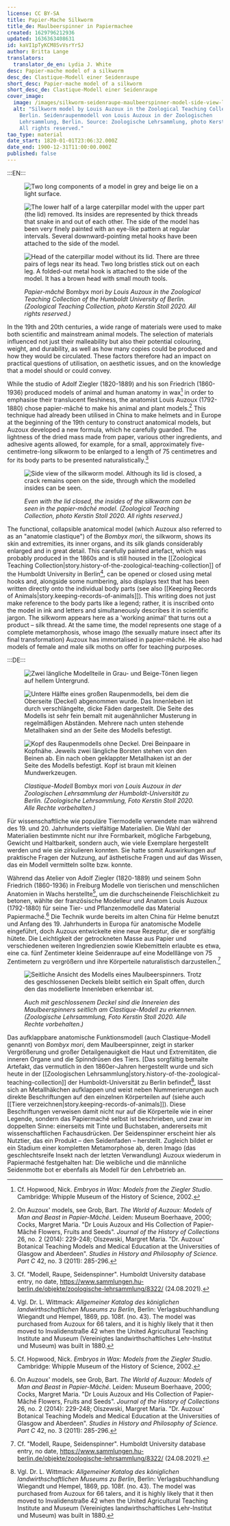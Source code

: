 ```yaml
---
license: CC BY-SA
title: Papier-Mache Silkworm
title_de: Maulbeerspinner in Papiermachee
created: 1629796212936
updated: 1636363408631
id: kaVI1pTyKCM8SvVsrYrSJ
author: Britta Lange
translators:
  translator_de_en: Lydia J. White
desc: Papier-mache model of a silkworm
desc_de: Clastique-Modell einer Seidenraupe
short_desc: Papier-mache model of a silkworm
short_desc_de: Clastique-Modell einer Seidenraupe
cover_image:
  image: /images/silkworm-seidenraupe-maulbeerspinner-model-side-view-louis-auzoux.jpeg
  alt: "Silkworm model by Louis Auzoux in the Zoological Teaching Collection,
    Berlin. Seidenraupenmodell von Louis Auzoux in der Zoologischen
    Lehrsammlung, Berlin. Source: Zoologische Lehrsammlung, photo Kerstin Stoll.
    All rights reserved."
tao_type: material
date_start: 1820-01-01T23:06:32.000Z
date_end: 1900-12-31T11:00:00.000Z
published: false
---
```


:::EN:::

<figure>

<div class="series">

![Two long components of a model in grey and beige lie on a light surface.](images/guests/silkworm-seidenraupe-maulbeerspinner-model-top-view-louis-auzoux.jpeg)

![The lower half of a large caterpillar model with the upper part (the lid) removed. Its insides are represented by thick threads that snake in and out of each other. The side of the model has been very finely painted with an eye-like pattern at regular intervals. Several downward-pointing metal hooks have been attached to the side of the model.](images/guests/silkworm-seidenraupe-maulbeerspinner-model-opened-top-view-louis-auzoux.jpeg)

![Head of the caterpillar model without its lid. There are three pairs of legs near its head. Two long bristles stick out on each leg. A folded-out metal hook is attached to the side of the model. It has a brown head with small mouth tools.](images/guests/silkworm-seidenraupe-maulbeerspinner-model-detail-louis-auzoux.jpeg)

</div>

<figcaption>

_Papier-mâché_ Bombyx mori _by Louis Auzoux in the Zoological Teaching Collection of the Humboldt University of Berlin. (Zoological Teaching Collection, photo Kerstin Stoll 2020. All rights reserved.)_

</figcaption>

</figure>

In the 19th and 20th centuries, a wide range of materials were used to make both scientific and mainstream animal models. The selection of materials influenced not just their malleability but also their potential colouring, weight, and durability, as well as how many copies could be produced and how they would be circulated. These factors therefore had an impact on practical questions of utilisation, on aesthetic issues, and on the knowledge that a model should or could convey.

While the studio of Adolf Ziegler (1820-1889) and his son Friedrich (1860-1936) produced models of animal and human anatomy in wax[^1] in order to emphasise their translucent fleshiness, the anatomist Louis Auzoux (1792-1880) chose papier-mâché to make his animal and plant models.[^2] This technique had already been utilised in China to make helmets and in Europe at the beginning of the 19th century to construct anatomical models, but Auzoux developed a new formula, which he carefully guarded. The lightness of the dried mass made from paper, various other ingredients, and adhesive agents allowed, for example, for a small, approximately five-centimetre-long silkworm to be enlarged to a length of 75 centimetres and for its body parts to be presented naturalistically.[^3]

<figure>

![Side view of the silkworm model. Although its lid is closed, a crack remains open on the side, through which the modelled insides can be seen.](images/guests/silkworm-seidenraupe-maulbeerspinner-model-side-view-louis-auzoux.jpeg)

<figcaption>

_Even with the lid closed, the insides of the silkworm can be seen in the papier-mâché model. (Zoological Teaching Collection, photo Kerstin Stoll 2020. All rights reserved.)_

</figcaption>

</figure>

The functional, collapsible anatomical model (which Auzoux also referred to as an "anatomie clastique") of the _Bombyx mori_, the silkworm, shows its skin and extremities, its inner organs, and its silk glands considerably enlarged and in great detail. This carefully painted artefact, which was probably produced in the 1860s and is still housed in the [[Zoological Teaching Collection|story.history-of-the-zoological-teaching-collection]] of the Humboldt University in Berlin[^4], can be opened or closed using metal hooks and, alongside some numbering, also displays text that has been written directly onto the individual body parts (see also [[Keeping Records of Animals|story.keeping-records-of-animals]]). This writing does not just make reference to the body parts like a legend; rather, it is inscribed onto the model in ink and letters and simultaneously describes it in scientific jargon. The silkworm appears here as a 'working animal' that turns out a product – silk thread. At the same time, the model represents one stage of a complete metamorphosis, whose imago (the sexually mature insect after its final transformation) Auzoux has immortalised in papier-mâché. He also had models of female and male silk moths on offer for teaching purposes.

[^1]: Cf. Hopwood, Nick. _Embryos in Wax: Models from the Ziegler Studio_. Cambridge: Whipple Museum of the History of Science, 2002.

[^2]: On Auzoux' models, see Grob, Bart. _The World of Auzoux: Models of Man and Beast in Papier-Mâché_. Leiden: Museum Boerhaave, 2000; Cocks, Margret Maria. "Dr Louis Auzoux and His Collection of Papier-Mâché Flowers, Fruits and Seeds". _Journal of the History of Collections_ 26, no. 2 (2014): 229-248; Olszewski, Margret Maria. "Dr. Auzoux' Botanical Teaching Models and Medical Education at the Universities of Glasgow and Aberdeen". _Studies in History and Philosophy of Science. Part C_ 42, no. 3 (2011): 285-296.

[^3]: Cf. "Modell, Raupe, Seidenspinner". Humboldt University database entry, no date, https://www.sammlungen.hu-berlin.de/objekte/zoologische-lehrsammlung/8322/ (24.08.2021).


[^4]: Vgl. Dr. L. Wittmack: _Allgemeiner Katalog des königlichen landwirthschaftlichen Museums zu Berlin_, Berlin: Verlagsbuchhandlung Wiegandt und Hempel, 1869, pp. 108f. (no. 43). The model was purchased from Auzoux for 66 talers, and it is highly likely that it then moved to Invalidenstraße 42 when the United Agricultural Teaching Institute and Museum (Vereinigtes landwirthschaftliches Lehr-Institut und Museum) was built in 1880. 

:::DE:::

<figure>

<div class="series">

![Zwei längliche Modellteile in Grau- und Beige-Tönen liegen auf hellem Untergrund.](/images/guests/silkworm-seidenraupe-maulbeerspinner-model-top-view-louis-auzoux.jpeg)

![Untere Hälfte eines großen Raupenmodells, bei dem die Oberseite (Deckel) abgenommen wurde. Das Innenleben ist durch verschlängelte, dicke Fäden dargestellt. Die Seite des Modells ist sehr fein bemalt mit augenähnlicher Musterung in regelmäßigen Abständen. Mehrere nach unten stehende Metallhaken sind an der Seite des Modells befestigt.](images/guests/silkworm-seidenraupe-maulbeerspinner-model-opened-top-view-louis-auzoux.jpeg)

![Kopf des Raupenmodells ohne Deckel. Drei Beinpaare in Kopfnähe. Jeweils zwei längliche Borsten stehen von den Beinen ab. Ein nach oben geklappter Metallhaken ist an der Seite des Modells befestigt. Kopf ist braun mit kleinen Mundwerkzeugen.](images/guests/silkworm-seidenraupe-maulbeerspinner-model-detail-louis-auzoux.jpeg)

</div>

<figcaption>

_Clastique-Modell_ Bombyx mori _von Louis Auzoux in der Zoologischen Lehrsammlung der Humboldt-Universität zu Berlin. (Zoologische Lehrsammlung, Foto Kerstin Stoll 2020. Alle Rechte vorbehalten.)_

</figcaption>

</figure>

Für wissenschaftliche wie populäre Tiermodelle verwendete man während des 19. und 20. Jahrhunderts vielfältige Materialien. Die Wahl der Materialien bestimmte nicht nur ihre Formbarkeit, mögliche Farbgebung, Gewicht und Haltbarkeit, sondern auch, wie viele Exemplare hergestellt werden und wie sie zirkulieren konnten. Sie hatte somit Auswirkungen auf praktische Fragen der Nutzung, auf ästhetische Fragen und auf das Wissen, das ein Modell vermitteln sollte bzw. konnte.

Während das Atelier von Adolf Ziegler (1820-1889) und seinem Sohn Friedrich (1860-1936) in Freiburg Modelle von tierischen und menschlichen Anatomien in Wachs herstellte[^1], um die durchscheinende Fleischlichkeit zu betonen, wählte der französische Modelleur und Anatom Louis Auzoux (1792-1880) für seine Tier- und Pflanzenmodelle das Material Papiermaché.[^2] Die Technik wurde bereits im alten China für Helme benutzt und Anfang des 19. Jahrhunderts in Europa für anatomische Modelle eingeführt, doch Auzoux entwickelte eine neue Rezeptur, die er sorgfältig hütete. Die Leichtigkeit der getrockneten Masse aus Papier und verschiedenen weiteren Ingredienzien sowie Klebemitteln erlaubte es etwa, eine ca. fünf Zentimeter kleine Seidenraupe auf eine Modelllänge von 75 Zentimetern zu vergrößern und ihre Körperteile naturalistisch darzustellen.[^3]

<figure>

![Seitliche Ansicht des Modells eines Maulbeerspinners. Trotz des geschlossenen Deckels bleibt seitlich ein Spalt offen, durch den das modellierte Innenleben erkennbar ist.](images/guests/silkworm-seidenraupe-maulbeerspinner-model-side-view-louis-auzoux.jpeg)

<figcaption>

_Auch mit geschlossenem Deckel sind die Innereien des Maulbeerspinners seitlich am Clastique-Modell zu erkennen. (Zoologische Lehrsammlung, Foto Kerstin Stoll 2020. Alle Rechte vorbehalten.)_

</figcaption>

</figure>

Das aufklappbare anatomische Funktionsmodell (auch Clastique-Modell genannt) von _Bombyx mori_, dem Maulbeerspinner, zeigt in starker Vergrößerung und großer Detailgenauigkeit die Haut und Extremitäten, die inneren Organe und die Spinndrüsen des Tiers. [Das sorgfältig bemalte Artefakt, das vermutlich in den 1860er-Jahren hergestellt wurde und sich heute in der [[Zoologischen Lehrsammlung|story.history-of-the-zoological-teaching-collection]] der Humboldt-Universität zu Berlin befindet[^4], lässt sich an Metallhäkchen aufklappen und weist neben Nummerierungen auch direkte Beschriftungen auf den einzelnen Körperteilen auf (siehe auch [[Tiere verzeichnen|story.keeping-records-of-animals]]). Diese Beschriftungen verweisen damit nicht nur auf die Körperteile wie in einer Legende, sondern das Papiermaché selbst ist beschrieben, und zwar im doppelten Sinne: einerseits mit Tinte und Buchstaben, andererseits mit wissenschaftlichen Fachausdrücken. Der Seidenspinner erscheint hier als Nutztier, das ein Produkt – den Seidenfaden – herstellt. Zugleich bildet er ein Stadium einer kompletten Metamorphose ab, deren Imago (das geschlechtsreife Insekt nach der letzten Verwandlung) Auzoux wiederum in Papiermaché festgehalten hat: Die weibliche und die männliche Seidenmotte bot er ebenfalls als Modell für den Lehrbetrieb an.

[^1]: Vgl. Hopwood, Nick. _Embryos in Wax: Models from the Ziegler Studio_. Cambridge: Whipple Museum of the History of Science, 2002.

[^2]: Zu Auzoux' Modellen vgl. Grob, Bart. _The World of Auzoux: Models of Man and Beast in Papier-Mâché_. Leiden: Museum Boerhaave, 2000; Cocks, Margret Maria. "Dr Louis Auzoux and His Collection of Papier-Mâché Flowers, Fruits and Seeds". _Journal of the History of Collections_ 26, Nr. 2 (2014): 229-248; Olszewski, Margret Maria. "Dr. Auzoux' Botanical Teaching Models and Medical Education at the Universities of Glasgow and Aberdeen". _Studies in History and Philosophy of Science. Part C_ 42, Nr. 3 (2011): 285-296.

[^3]: Vgl. "Modell, Raupe, Seidenspinner". Datenbankeintrag der HU, ohne Datum, https://www.sammlungen.hu-berlin.de/objekte/zoologische-lehrsammlung/8322/ (24.08.2021).

[^4]: Vgl. Dr. L. Wittmack: _Allgemeiner Katalog des königlichen landwirthschaftlichen Museums zu Berlin_, Berlin: Verlagsbuchhandlung Wiegandt und Hempel, 1869, S. 108f. (Nr. 43). Das Modell von Auzoux wurde für gut 66 Taler erworben und dann höchstwahrscheinlich mit dem Neubau des Vereinigten landwirthschaftlichen Lehr-Institut und Museum in Berlin 1880 in die Invalidenstraße 42 transferiert. 
